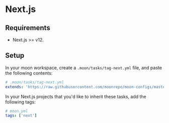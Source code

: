# Next.js

## Requirements

- Next.js >= v12.

## Setup

In your moon workspace, create a `.moon/tasks/tag-next.yml` file, and paste the following contents:

```yaml
# .moon/tasks/tag-next.yml
extends: 'https://raw.githubusercontent.com/moonrepo/moon-configs/master/javascript/next/tasks.yml'
```

In your Next.js projects that you'd like to inherit these tasks, add the following tags:

```yaml
# moon.yml
tags: ['next']
```
